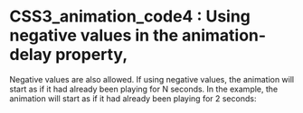 # CSS3_animation_code4 : Using negative values in the animation-delay property,
Negative values are also allowed. If using negative values, the animation will start as if it had already been playing for N seconds. In the example, the animation will start as if it had already been playing for 2 seconds:
